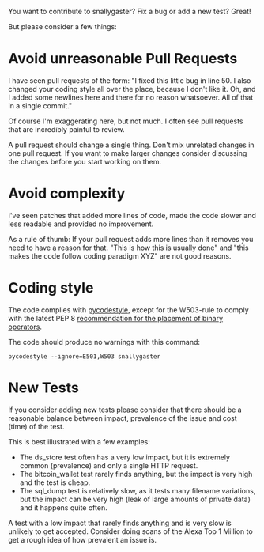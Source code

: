 You want to contribute to snallygaster? Fix a bug or add a new test? Great!

But please consider a few things:

Avoid unreasonable Pull Requests
================================

I have seen pull requests of the form: "I fixed this little bug in line 50. I also changed your
coding style all over the place, because I don't like it. Oh, and I added some newlines here
and there for no reason whatsoever. All of that in a single commit."

Of course I'm exaggerating here, but not much. I often see pull requests that are incredibly
painful to review.

A pull request should change a single thing. Don't mix unrelated changes in one pull request.
If you want to make larger changes consider discussing the changes before you start working
on them.


Avoid complexity
================

I've seen patches that added more lines of code, made the code slower and less readable and
provided no improvement.

As a rule of thumb: If your pull request adds more lines than it removes you need to have
a reason for that. "This is how this is usually done" and "this makes the code follow coding
paradigm XYZ" are not good reasons.


Coding style
============

The code complies with [pycodestyle](https://pypi.python.org/pypi/pycodestyle), except for the W503-rule to comply with the latest PEP 8
[recommendation for the placement of binary operators](https://www.python.org/dev/peps/pep-0008/#should-a-line-break-before-or-after-a-binary-operator).

The code should produce no warnings with this command:

```
pycodestyle --ignore=E501,W503 snallygaster
```


New Tests
=========

If you consider adding new tests please consider that there should be a reasonable balance
between impact, prevalence of the issue and cost (time) of the test.

This is best illustrated with a few examples:

* The ds_store test often has a very low impact, but it is extremely common (prevalence) and
  only a single HTTP request.
* The bitcoin_wallet test rarely finds anything, but the impact is very high and the test is
  cheap.
* The sql_dump test is relatively slow, as it tests many filename variations, but the impact
  can be very high (leak of large amounts of private data) and it happens quite often.

A test with a low impact that rarely finds anything and is very slow is unlikely to get
accepted. Consider doing scans of the Alexa Top 1 Million to get a rough idea of how
prevalent an issue is.
